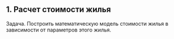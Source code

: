 ## 1. Расчет стоимости жилья 
Задача. Построить математическую модель стоимости жилья в зависимости от параметров этого жилья.
